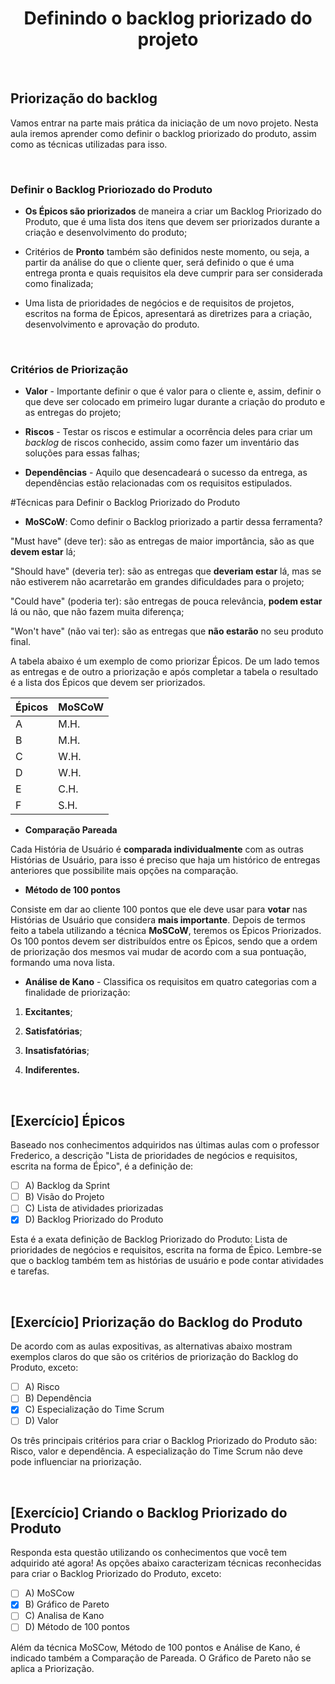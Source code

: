 <div align="center">

# Definindo o backlog priorizado do projeto

</div>

<br>

##  Priorização do backlog

Vamos entrar na parte mais prática da iniciação de um novo projeto. Nesta aula iremos aprender como definir o backlog priorizado do produto, assim como as técnicas utilizadas para isso.

<br>

### Definir o Backlog Prioriozado do Produto

- **Os Épicos são priorizados** de maneira a criar um Backlog Priorizado do Produto, que é uma lista dos itens que devem ser priorizados durante a criação e desenvolvimento do produto;

- Critérios de **Pronto** também são definidos neste momento, ou seja, a partir da análise do que o cliente quer, será definido o que é uma entrega pronta e quais requisitos ela deve cumprir para ser considerada como finalizada;

- Uma lista de prioridades de negócios e de requisitos de projetos, escritos na forma de Épicos, apresentará as diretrizes para a criação, desenvolvimento e aprovação do produto.

<br>

### Critérios de Priorização

- **Valor** - Importante definir o que é valor para o cliente e, assim, definir o que deve ser colocado em primeiro lugar durante a criação do produto e as entregas do projeto;

- **Riscos** - Testar os riscos e estimular a ocorrência deles para criar um *backlog* de riscos conhecido, assim como fazer um inventário das soluções para essas falhas;

- **Dependências** - Aquilo que desencadeará o sucesso da entrega, as dependências estão relacionadas com os requisitos estipulados.

#Técnicas para Definir o Backlog Priorizado do Produto

- **MoSCoW**: Como definir o Backlog priorizado a partir dessa ferramenta?

"Must have" (deve ter): são as entregas de maior importância, são as que **devem estar** lá;

"Should have" (deveria ter): são as entregas que **deveriam estar** lá, mas se não estiverem não acarretarão em grandes dificuldades para o projeto;

"Could have" (poderia ter): são entregas de pouca relevância, **podem estar** lá ou não, que não fazem muita diferença;

"Won't have" (não vai ter): são as entregas que **não estarão** no seu produto final.

A tabela abaixo é um exemplo de como priorizar Épicos. De um lado temos as entregas e de outro a priorização e após completar a tabela o resultado é a lista dos Épicos que devem ser priorizados.

| Épicos | MoSCoW |
|--------|--------|
| A      | M.H.   |
| B      | M.H.   |
| C      | W.H.   |
| D      | W.H.   |
| E      | C.H.   |
| F      | S.H.   |

- **Comparação Pareada**

Cada História de Usuário é **comparada individualmente** com as outras Histórias de Usuário, para isso é preciso que haja um histórico de entregas anteriores que possibilite mais opções na comparação.

- **Método de 100 pontos**

Consiste em dar ao cliente 100 pontos que ele deve usar para **votar** nas Histórias de Usuário que considera **mais importante**. Depois de termos feito a tabela utilizando a técnica **MoSCoW**, teremos os Épicos Priorizados. Os 100 pontos devem ser distribuídos entre os Épicos, sendo que a ordem de priorização dos mesmos vai mudar de acordo com a sua pontuação, formando uma nova lista.

- **Análise de Kano** - Classifica os requisitos em quatro categorias com a finalidade de priorização:

 1) **Excitantes**; 

 2) **Satisfatórias**; 

 3) **Insatisfatórias**;

 4) **Indiferentes.**

<br>

## [Exercício] Épicos

Baseado nos conhecimentos adquiridos nas últimas aulas com o professor Frederico, a descrição "Lista de prioridades de negócios e requisitos, escrita na forma de Épico", é a definição de:

- [ ] A) Backlog da Sprint
- [ ] B) Visão do Projeto
- [ ] C) Lista de atividades priorizadas
- [x] D) Backlog Priorizado do Produto

Esta é a exata definição de Backlog Priorizado do Produto: Lista de prioridades de negócios e requisitos, escrita na forma de Épico. Lembre-se que o backlog também tem as histórias de usuário e pode contar atividades e tarefas.

<br>

## [Exercício] Priorização do Backlog do Produto

De acordo com as aulas expositivas, as alternativas abaixo mostram exemplos claros do que são os critérios de priorização do Backlog do Produto, exceto:

- [ ] A) Risco
- [ ] B) Dependência
- [x] C) Especialização do Time Scrum
- [ ] D) Valor

Os três principais critérios para criar o Backlog Priorizado do Produto são: Risco, valor e dependência. A especialização do Time Scrum não deve pode influenciar na priorização.

<br>

## [Exercício] Criando o Backlog Priorizado do Produto

Responda esta questão utilizando os conhecimentos que você tem adquirido até agora! As opções abaixo caracterizam técnicas reconhecidas para criar o Backlog Priorizado do Produto, exceto:

- [ ] A) MoSCow
- [x] B) Gráfico de Pareto
- [ ] C) Analisa de Kano
- [ ] D) Método de 100 pontos

Além da técnica MoSCow, Método de 100 pontos e Análise de Kano, é indicado também a Comparação de Pareada. O Gráfico de Pareto não se aplica a Priorização.

